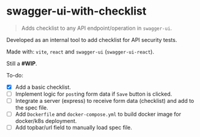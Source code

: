 # swagger-ui-with-checklist
> Adds checklist to any API endpoint/operation in `swagger-ui`.

Developed as an internal tool to add checklist for API security tests.

Made with: `vite`, `react` and `swagger-ui` (`swagger-ui-react`).

Still a **#WIP**.

To-do:
- [x] Add a basic checklist.
- [ ] Implement logic for `post`ing form data if `Save` button is clicked.
- [ ] Integrate a server (express) to receive form data (checklist) and add to the spec file.
- [ ] Add `Dockerfile` and `docker-compose.yml` to build docker image for docker/k8s deployment.
- [ ] Add topbar/url field to manually load spec file.